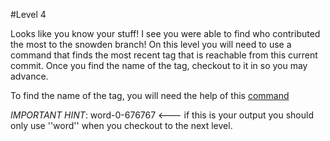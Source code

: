#Level 4

Looks like you know your stuff!
I see you were able to find who contributed the most to the snowden branch!
On this level you will need to use a command that finds the most recent tag that is reachable from this current commit.
Once you find the name of the tag, checkout to it in so you may advance. 

To find the name of the tag, you will need the help of this [command](http://git-scm.com/docs/git-describe)

*IMPORTANT HINT*: word-0-676767 <--- if this is your output you should only use ''word'' when you checkout to the next level.
